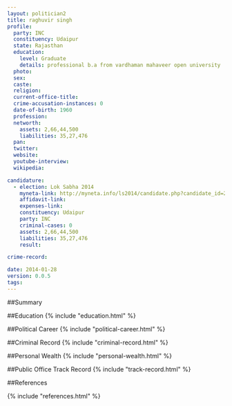 ```yaml
---
layout: politician2
title: raghuvir singh
profile: 
  party: INC
  constituency: Udaipur
  state: Rajasthan
  education: 
    level: Graduate
    details: professional b.a from vardhaman mahaveer open university  kota in 2008  llb from rajasthan university  jaipur in 2012
  photo: 
  sex: 
  caste: 
  religion: 
  current-office-title: 
  crime-accusation-instances: 0
  date-of-birth: 1960
  profession: 
  networth: 
    assets: 2,66,44,500
    liabilities: 35,27,476
  pan: 
  twitter: 
  website: 
  youtube-interview: 
  wikipedia: 

candidature: 
  - election: Lok Sabha 2014
    myneta-link: http://myneta.info/ls2014/candidate.php?candidate_id=2450
    affidavit-link: 
    expenses-link: 
    constituency: Udaipur 
    party: INC
    criminal-cases: 0
    assets: 2,66,44,500
    liabilities: 35,27,476
    result:  

crime-record: 

date: 2014-01-28
version: 0.0.5
tags: 
---
```

##Summary


##Education
{% include "education.html" %}


##Political Career
{% include "political-career.html" %}


##Criminal Record
{% include "criminal-record.html" %}


##Personal Wealth
{% include "personal-wealth.html" %}


##Public Office Track Record
{% include "track-record.html" %}


##References


{% include "references.html" %}